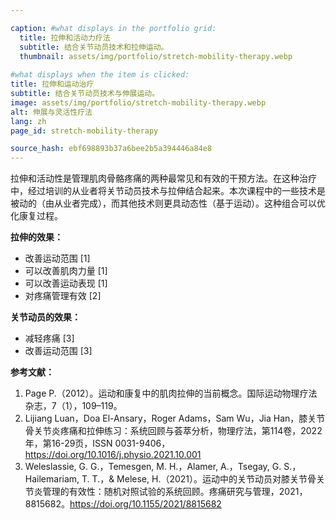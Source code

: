 ```yaml
---

caption: #what displays in the portfolio grid:
  title: 拉伸和活动力疗法
  subtitle: 结合关节动员技术和拉伸运动。
  thumbnail: assets/img/portfolio/stretch-mobility-therapy.webp
  
#what displays when the item is clicked:
title: 拉伸和运动治疗
subtitle: 结合关节动员技术与伸展运动。
image: assets/img/portfolio/stretch-mobility-therapy.webp
alt: 伸展与灵活性疗法
lang: zh
page_id: stretch-mobility-therapy

source_hash: ebf698893b37a6bee2b5a394446a84e8
---
```

拉伸和活动性是管理肌肉骨骼疼痛的两种最常见和有效的干预方法。在这种治疗中，经过培训的从业者将关节动员技术与拉伸结合起来。本次课程中的一些技术是被动的（由从业者完成），而其他技术则更具动态性（基于运动）。这种组合可以优化康复过程。

**拉伸的效果：**
- 改善运动范围 [1]
- 可以改善肌肉力量 [1]
- 可以改善运动表现 [1]
- 对疼痛管理有效 [2]

**关节动员的效果：**
- 减轻疼痛 [3]
- 改善运动范围 [3]

**参考文献：**
1. Page P.（2012）。运动和康复中的肌肉拉伸的当前概念。国际运动物理疗法杂志，7（1），109–119。
2. Lijiang Luan，Doa El-Ansary，Roger Adams，Sam Wu，Jia Han，膝关节骨关节炎疼痛和拉伸练习：系统回顾与荟萃分析，物理疗法，第114卷，2022年，第16-29页，ISSN 0031-9406，https://doi.org/10.1016/j.physio.2021.10.001
3. Weleslassie, G. G.，Temesgen, M. H.，Alamer, A.，Tsegay, G. S.，Hailemariam, T. T.，& Melese, H.（2021）。运动中的关节动员对膝关节骨关节炎管理的有效性：随机对照试验的系统回顾。疼痛研究与管理，2021，8815682。https://doi.org/10.1155/2021/8815682